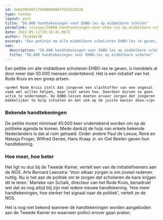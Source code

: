 ```yaml
---
id: 2ebb395d8fc745009660b7fd15b23b2b
type: nieuws
layout: post
title: "50.000 handtekeningen voor EHBO-les op middelbare scholen"
permalink: /nieuws/50000-handtekeningen-voor-ehbo-les-op-middelbare-scholen/
date: 2022-05-11T19:16:41.067Z
author: 7biA1WiYB
excerpt: "Een petitie om alle middelbare scholieren EHBO-les te geven, is inmiddels al door meer dan 50.000 mensen ondertekend. Het is een initiatief van het Rode Kruis en een groep artsen.  "
seo:
  description: "50.000 handtekeningen voor EHBO-les op middelbare scholen"
  title: "50.000 handtekeningen voor EHBO-les op middelbare scholen"
---
```

Een petitie om alle middelbare scholieren EHBO-les te geven, is inmiddels al door meer dan 50.000 mensen ondertekend. Het is een initiatief van het Rode Kruis en een groep artsen.  

    <p>Het Rode Kruis stelt dat jongeren een slachtoffer van een ongeval vaak wel willen helpen, maar niet weten hoe. Daardoor durven ze geen actie te ondernemen. De EHBO-lessen moeten ervoor zorgen dat jongeren makkelijker te hulp schieten en dat ook op de juiste manier doen.</p>
<h3>Bekende handtekeningen</h3>
<p>De petitie moest minimaal 40.000 keer ondertekend worden om op de politieke agenda te komen. Mede dankzij de hulp van enkele bekende Nederlanders is dat al ruim gehaald. Onder andere Paul de Leeuw, René en Natasja Froger, Wilfred Genee, Hans Kraay Jr. en Giel Beelen gaven hun handtekening.</p>
<h3>Hoe meer, hoe beter</h3>
<p>Het ligt nu dus bij de Tweede Kamer, vertelt een van de initiatiefnemers aan de NOS. Arts Bernard Leenstra: ‘Voor elkaar zorgen is om zoveel redenen nuttig. Nu is het aan de politiek om te zorgen dat scholieren de kans krijgen dit te leren.’ Marieke van Schaik, directeur van het Rode Kruis, benadrukt wel dat ze nog altijd blij zijn met iedere nieuwe handtekening. ‘Hoe meer handtekeningen, hoe sterker het signaal naar de politiek', vertelt ze de NOS. </p>
<p>Het is nog niet bekend wanneer de handtekeningen worden aangeboden aan de Tweede Kamer en waarneer politici erover gaan praten.</p>  
